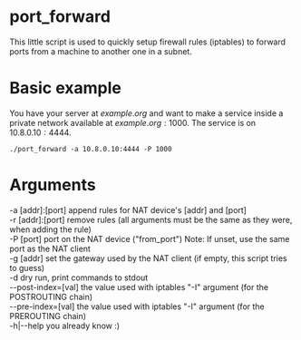 # port_forward
This little script is used to quickly setup firewall rules (iptables) to forward ports from a machine to another one in a subnet.

# Basic example
You have your server at $example.org$ and want to make a service inside a private network available at $example.org:1000$.
The service is on $10.8.0.10:4444$.
```
./port_forward -a 10.8.0.10:4444 -P 1000
```



# Arguments
-a [addr]:[port] append rules for NAT device's [addr] and [port]  
-r [addr]:[port] remove rules (all arguments must be the same as they were, when adding the rule)  
-P [port] port on the NAT device ("from_port") Note: If unset, use the same port as the NAT client  
-g [addr] set the gateway used by the NAT client (if empty, this script tries to guess)  
-d dry run, print commands to stdout  
--post-index=[val] the value used with iptables "-I" argument (for the POSTROUTING chain)  
--pre-index=[val] the value used with iptables "-I" argument (for the PREROUTING chain)  
-h|--help you already know :)  
